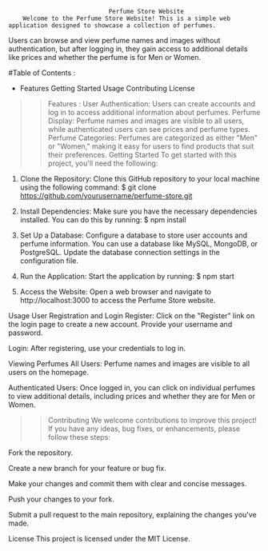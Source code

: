                 				Perfume Store Website
        Welcome to the Perfume Store Website! This is a simple web application designed to showcase a collection of perfumes.
Users can browse and view perfume names and images without authentication, but after logging in, they gain access to additional
details like prices and whether the perfume is for Men or Women.

 
 #Table of Contents :
* Features
Getting Started
Usage
Contributing
License

>> Features :
        User Authentication: Users can create accounts and log in to access additional information about perfumes.
Perfume Display: Perfume names and images are visible to all users, while authenticated users can see prices and perfume types.
Perfume Categories: Perfumes are categorized as either "Men" or "Women," making it easy for users to find products that suit their preferences.
Getting Started
To get started with this project, you'll need the following:

1) Clone the Repository: Clone this GitHub repository to your local machine using the following command:
          $ git clone https://github.com/yourusername/perfume-store.git
2) Install Dependencies: Make sure you have the necessary dependencies installed. You can do this by running:
        $ npm install
3) Set Up a Database: Configure a database to store user accounts and perfume information. You can use a database like MySQL, MongoDB, or PostgreSQL. Update the database connection settings in the configuration file.

4) Run the Application: Start the application by running:
       $ npm start

5) Access the Website: Open a web browser and navigate to http://localhost:3000 to access the Perfume Store website.

Usage
User Registration and Login
Register: Click on the "Register" link on the login page to create a new account. Provide your username and password.

Login: After registering, use your credentials to log in.

 Viewing Perfumes
All Users: Perfume names and images are visible to all users on the homepage.

Authenticated Users: Once logged in, you can click on individual perfumes to view additional details, including prices and whether they are for Men or Women.


>> Contributing
We welcome contributions to improve this project! If you have any ideas, bug fixes, or enhancements, please follow these steps:

Fork the repository.

Create a new branch for your feature or bug fix.

Make your changes and commit them with clear and concise messages.

Push your changes to your fork.

Submit a pull request to the main repository, explaining the changes you've made.

License
This project is licensed under the MIT License.

